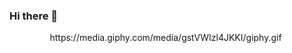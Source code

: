 ### Hi there 👋


<div id="header" align="center">https://media.giphy.com/media/gstVWIzl4JKKI/giphy.gif
  <img src=""/>
</div>
